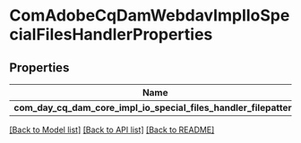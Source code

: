 # ComAdobeCqDamWebdavImplIoSpecialFilesHandlerProperties

## Properties
Name | Type | Description | Notes
------------ | ------------- | ------------- | -------------
**com_day_cq_dam_core_impl_io_special_files_handler_filepatters** | [**\OpenAPI\Client\Model\ConfigNodePropertyArray**](ConfigNodePropertyArray.md) |  | [optional] 

[[Back to Model list]](../README.md#documentation-for-models) [[Back to API list]](../README.md#documentation-for-api-endpoints) [[Back to README]](../README.md)


